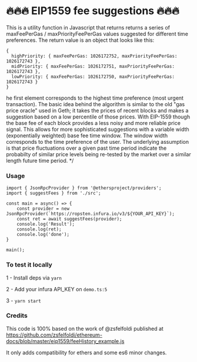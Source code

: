 # 🔥🔥🔥 EIP1559 fee suggestions 🔥🔥🔥


This is a utility function in Javascript that returns returns a series of maxFeePerGas / maxPriorityFeePerGas values suggested for different time preferences.
The return value is an object that looks like this:

```
{
  highPriority: { maxFeePerGas: 1026172752, maxPriorityFeePerGas: 1026172743 },
  midPriority: { maxFeePerGas: 1026172751, maxPriorityFeePerGas: 1026172743 },
  lowPriority: { maxFeePerGas: 1026172750, maxPriorityFeePerGas: 1026172743 }
}
```


he first element corresponds to the highest time preference (most urgent transaction).
The basic idea behind the algorithm is similar to the old "gas price oracle" used in Geth; it takes the prices of recent blocks and makes a suggestion based on a low percentile of those prices. With EIP-1559 though the base fee of each block provides a less noisy and more reliable price signal. This allows for more sophisticated suggestions with a variable width (exponentially weighted) base fee time window. The window width corresponds to the time preference of the user. The underlying assumption is that price fluctuations over a given past time period indicate the probabilty of similar price levels being re-tested by the market over a similar length future time period.
*/



### Usage
```
import { JsonRpcProvider } from '@ethersproject/providers';
import { suggestFees } from './src';

const main = async() => {
    const provider = new JsonRpcProvider(`https://ropsten.infura.io/v3/${YOUR_API_KEY}`);
    const ret = await suggestFees(provider);
    console.log('Result');
    console.log(ret);
    console.log('done');
}

main();
```

### To test it locally

1 - Install deps via `yarn`

2 - Add your infura API_KEY on `demo.ts:5`

3 - `yarn start`


### Credits

This code is 100% based on the work of @zsfelfoldi published at https://github.com/zsfelfoldi/ethereum-docs/blob/master/eip1559/feeHistory_example.js

It only adds compatibility for ethers and some es6 minor changes.
